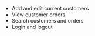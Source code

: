 - Add and edit current customers
- View customer orders
- Search customers and orders
- Login and logout